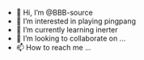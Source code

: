 - 👋 Hi, I’m @BBB-source
- 👀 I’m interested in playing pingpang
- 🌱 I’m currently learning inerter
- 💞️ I’m looking to collaborate on ...
- 📫 How to reach me ...

<!---
BBB-source/BBB-source is a ✨ special ✨ repository because its `README.md` (this file) appears on your GitHub profile.
You can click the Preview link to take a look at your changes.
--->

